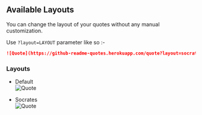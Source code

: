 ## Available Layouts

You can change the layout of your quotes without any manual customization.

Use `?layout=LAYOUT` parameter like so :-

```md
![Quote](https://github-readme-quotes.herokuapp.com/quote?layout=socrates)
```
### Layouts

- Default <br>
  ![Quote](https://github-readme-quotes.herokuapp.com/quote)
  
- Socrates <br>
  ![Quote](https://github-readme-quotes.herokuapp.com/quote?layout=socrates&theme=dark)
  

